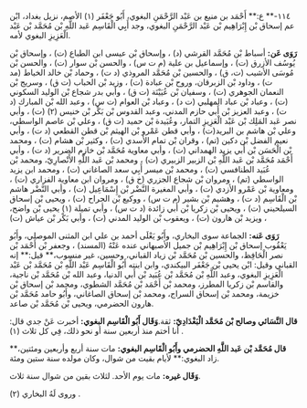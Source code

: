 ١١٤-** ع:** أَحْمَد بن منيع بن عَبْد الرَّحْمَنِ البغوي، أَبُو جَعْفَر (١) الأصم، نزيل بغداد، ابْن عم إسحاق بْن إِبْرَاهِيم بْن عَبْد الرَّحْمَنِ البغوي، وجد أَبِي الْقَاسِم عَبد اللَّهِ بْن مُحَمَّد بْن عَبْد الْعَزِيزِ البغوي لأمه.

**رَوَى عَن:** أسباط بْن مُحَمَّد القرشي (د) ، وإسحاق بْن عيسى ابن الطباع (ت) ، وإسحاق بْن يُوسُف الأزرق (ت) ، وإسماعيل بن علية (م ت س) ، والحسن بْن سوار (ت) ، والحسن بْن مُوسَى الأشيب (ت، ق) ، والحسين بْن مُحَمَّد المروذي (د ت) ، وحماد بْن خالد الخياط (مد ت) ، وداود بْن الزبرقان، وروح بْن عبادة (ت) ، وزيد بْن الحباب (ت ق) ، وسريج بْن النعمان الجوهري (ت) ، وسفيان بْن عُيَيْنَة (ت ق) ، وأبي بدر شجاع بْن الوليد السكوني (ت) ، وعباد بْن عباد المهلبي (ت د) ، وعباد بْن العوام (ت س) ، وعبد الله بْن المبارك (د ت) ، وعبد العزيز بْن أَبي حازم المدني، وعبد القدوس بْن بَكْر بْن خنيس (٢) (ت) ، وأبي نصر عَبد المَلِك بْن عَبْد الْعَزِيزِ التمار، وعُبَيدة بْن حميد (ت ق) ، وعلي بْن عاصم الواسطي، وعلي بْن هاشم بن البريد(ت) ، وأبي قطن عَمْرو بْن الهيثم بْن قطن القطعي (د ت) ، وأبي نعيم الفضل بْن دكين (تم) ، وقران بْن تمام الأسدي (ت) ، وكثير بْن هشام (ت) ، ومحمد بْن الْحَسَن بْن أَبي يزيد الهمداني (ت) ، وأبي معاوية مُحَمَّد بْن خازم الضرير (د ت) ، وأبي أَحْمَد مُحَمَّد بْن عَبد اللَّهِ بْن الزبير الزبيري (ت) ، ومحمد بْن عَبد اللَّهِ الأَنْصارِيّ، ومحمد بْن عُبَيد الطنافسي (ت) ، ومحمد بْن ميسر أَبِي سعد الصاغاني (ت) ، ومحمد ابن يزيد الواسطي (تم) ، ومروان بْن شجاع الجزري (خ ق) ، ومروان ابن معاوية الفزاري (ت) ، ومعاوية بْن عَمْرو الأزدي (ت) ، وأبي المغيرة النَّضْر بْن إِسْمَاعِيل (ت) ، وأبي النَّضْر هاشم بْن الْقَاسِم (د ت) ، وهشيم بْن بشير (م ت س) ، ووكيع بْن الجراح (ت) ، ويحيى بْن إسحاق السيلحيني (ت) ، ويحيى بْن زكريا بْن أَبي زائدة (د ت س) ، وأبي تميلة (١) يحيى بْن واضح، ويزيد بْن هارون (ت) ، ويعقوب بْن الوليد المدني (ت) ، وأبي بَكْر بْن عياش (ت) ،

**رَوَى عَنه:** الجماعة سوى البخاري، وأَبُو يَعْلَى أحمد بن علي ابن المثنى الموصلي، وأَبُو يَعْقُوب إسحاق بْن إِبْرَاهِيم بْن جميل الأصبهاني عنده عَنْهُ (المسند) ، وجعفر بْن أَحْمَد بْن نصر الْحَافِظ، والحسين بْن مُحَمَّد بْن زياد القباني، وحسين، غير منسوب،** قيل:** إنه القباني وقيل: ابْن يحيى بْن جَعْفَر البيكندي، وابن ابنته أَبُو الْقَاسِم عَبْد اللَّهِ بْن مُحَمَّد بْن عَبْد الْعَزِيزِ البغوي، وعبد اللَّهِ بْن مُحَمَّد بْن عُبَيد بْن أَبي الدنيا، وعبد الله بْن مُحَمَّد بْن ناجية، والقاسم بْن زكريا المطرز، ومحمد بْن أَحْمَد بْن مُحَمَّد الشطوي، ومحمد بْن إسحاق بْن خزيمة، ومحمد بْن إسحاق السراج، ومحمد بْن إسحاق الصاغاني، وأَبُو حامد مُحَمَّد بْن هارون الحضرمي، ويحيى بْن مُحَمَّد بْن صاعد.

**قال النَّسَائي وصالح بْن مُحَمَّد الْبَغْدَادِيّ:** ثقة.**وَقَال أَبُو الْقَاسِم البغوي:** أخبرت عَنْ جدي قال: أنا أختم منذ أربعين سنة أو نحو ذلك، فِي كل ثلاث (١) .

**قال مُحَمَّد بْن عَبد اللَّهِ الحضرمي وأَبُو الْقَاسِم البغوي:** مات سنة أربع وأربعين ومئتين،** زاد البغوي:** لأيام بقيت من شوال، وكان مولده سنة ستين ومئة.

**وَقَال غيره:** مات يوم الأحد. لثلاث بقين من شوال سنة ثلاث.

وروى لَهُ البخاري (٢) .